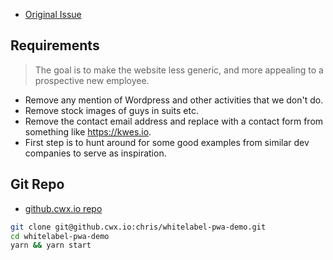 - [Original Issue](https://github.cwx.io/issue/other/issues/2)

## Requirements

> The goal is to make the website less generic, and more appealing to a prospective new employee.

- Remove any mention of Wordpress and other activities that we don't do.
- Remove stock images of guys in suits etc.
- Remove the contact email address and replace with a contact form from something like https://kwes.io.
- First step is to hunt around for some good examples from similar dev companies to serve as inspiration.

## Git Repo

- [github.cwx.io repo](https://github.cwx.io/chris/whitelabel-pwa-demo)

```bash
git clone git@github.cwx.io:chris/whitelabel-pwa-demo.git
cd whitelabel-pwa-demo
yarn && yarn start
```
